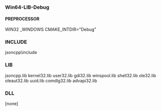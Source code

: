 
### Win64-LIB-Debug

#### PREPROCESSOR

WIN32
_WINDOWS
CMAKE_INTDIR="Debug"

### INCLUDE

jsoncpp\include

### LIB

jsoncpp.lib
kernel32.lib
user32.lib
gdi32.lib
winspool.lib
shell32.lib
ole32.lib
oleaut32.lib
uuid.lib
comdlg32.lib
advapi32.lib

### DLL

[none]
